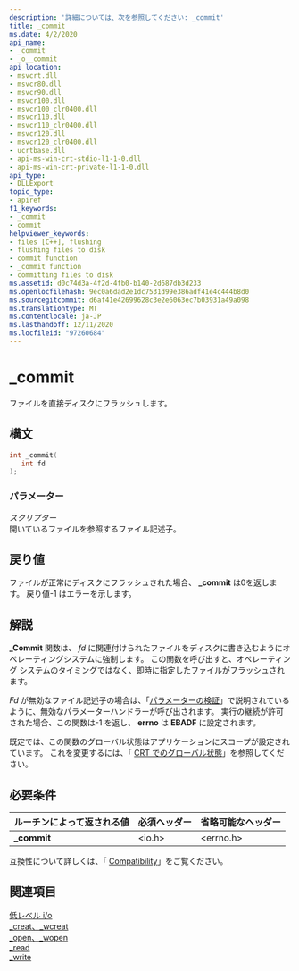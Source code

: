 ```yaml
---
description: '詳細については、次を参照してください: _commit'
title: _commit
ms.date: 4/2/2020
api_name:
- _commit
- _o__commit
api_location:
- msvcrt.dll
- msvcr80.dll
- msvcr90.dll
- msvcr100.dll
- msvcr100_clr0400.dll
- msvcr110.dll
- msvcr110_clr0400.dll
- msvcr120.dll
- msvcr120_clr0400.dll
- ucrtbase.dll
- api-ms-win-crt-stdio-l1-1-0.dll
- api-ms-win-crt-private-l1-1-0.dll
api_type:
- DLLExport
topic_type:
- apiref
f1_keywords:
- _commit
- commit
helpviewer_keywords:
- files [C++], flushing
- flushing files to disk
- commit function
- _commit function
- committing files to disk
ms.assetid: d0c74d3a-4f2d-4fb0-b140-2d687db3d233
ms.openlocfilehash: 9ec0a6dad2e1dc7531d99e386adf41e4c444b8d0
ms.sourcegitcommit: d6af41e42699628c3e2e6063ec7b03931a49a098
ms.translationtype: MT
ms.contentlocale: ja-JP
ms.lasthandoff: 12/11/2020
ms.locfileid: "97260684"
---
```

# <a name="_commit"></a>_commit

ファイルを直接ディスクにフラッシュします。

## <a name="syntax"></a>構文

```C
int _commit(
   int fd
);
```

### <a name="parameters"></a>パラメーター

*スクリプター*<br/>
開いているファイルを参照するファイル記述子。

## <a name="return-value"></a>戻り値

ファイルが正常にディスクにフラッシュされた場合、 **_commit** は0を返します。 戻り値-1 はエラーを示します。

## <a name="remarks"></a>解説

**_Commit** 関数は、 *fd* に関連付けられたファイルをディスクに書き込むようにオペレーティングシステムに強制します。 この関数を呼び出すと、オペレーティング システムのタイミングではなく、即時に指定したファイルがフラッシュされます。

*Fd* が無効なファイル記述子の場合は、「[パラメーターの検証](../../c-runtime-library/parameter-validation.md)」で説明されているように、無効なパラメーターハンドラーが呼び出されます。 実行の継続が許可された場合、この関数は-1 を返し、 **errno** は **EBADF** に設定されます。

既定では、この関数のグローバル状態はアプリケーションにスコープが設定されています。 これを変更するには、「 [CRT でのグローバル状態](../global-state.md)」を参照してください。

## <a name="requirements"></a>必要条件

|ルーチンによって返される値|必須ヘッダー|省略可能なヘッダー|
|-------------|---------------------|----------------------|
|**_commit**|\<io.h>|\<errno.h>|

互換性について詳しくは、「 [Compatibility](../../c-runtime-library/compatibility.md)」をご覧ください。

## <a name="see-also"></a>関連項目

[低レベル i/o](../../c-runtime-library/low-level-i-o.md)<br/>
[_creat、_wcreat](creat-wcreat.md)<br/>
[_open、_wopen](open-wopen.md)<br/>
[_read](read.md)<br/>
[_write](write.md)<br/>
